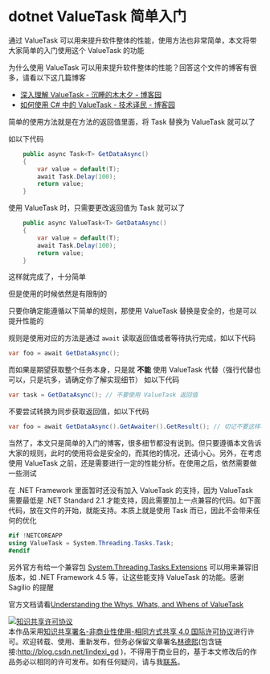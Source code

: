 
# dotnet ValueTask 简单入门

通过 ValueTask 可以用来提升软件整体的性能，使用方法也非常简单，本文将带大家简单的入门使用这个 ValueTask 的功能

<!--more-->


<!-- CreateTime:2020/11/20 9:25:04 -->

<!-- 发布 -->

为什么使用 ValueTask 可以用来提升软件整体的性能？回答这个文件的博客有很多，请看以下这几篇博客

- [深入理解 ValueTask - 沉睡的木木夕 - 博客园](https://www.cnblogs.com/ms27946/p/understanding-task-valuetask.html )
- [如何使用 C# 中的 ValueTask - 技术译民 - 博客园](https://www.cnblogs.com/ittranslator/p/13703279.html )

简单的使用方法就是在方法的返回值里面，将 Task 替换为 ValueTask 就可以了

如以下代码

```csharp
    public async Task<T> GetDataAsync()
    {
        var value = default(T);
        await Task.Delay(100);
        return value;
    }
```

使用 ValueTask 时，只需要更改返回值为 Task 就可以了

```csharp
    public async ValueTask<T> GetDataAsync()
    {
        var value = default(T);
        await Task.Delay(100);
        return value;
    }
```

这样就完成了，十分简单

但是使用的时候依然是有限制的

只要你确定能遵循以下简单的规则，那使用 ValueTask 替换是安全的，也是可以提升性能的

规则是使用对应的方法是通过 `await` 读取返回值或者等待执行完成，如以下代码

```csharp
var foo = await GetDataAsync();
```

而如果是期望获取整个任务本身，只是就 **不能** 使用 ValueTask 代替（强行代替也可以，只是坑多，请确定你了解实现细节） 如以下代码

```csharp
var task = GetDataAsync(); // 不要使用 ValueTask 返回值
```

不要尝试转换为同步获取返回值，如以下代码

```csharp
var foo = await GetDataAsync().GetAwaiter().GetResult(); // 切记不要这样写，如果需要这样写就不适合使用 ValueTask 代替
```

当然了，本文只是简单的入门的博客，很多细节都没有说到。但只要遵循本文告诉大家的规则，此时的使用将会是安全的，而其他的情况，还请小心。另外，在考虑使用 ValueTask 之前，还是需要进行一定的性能分析。在使用之后，依然需要做一些测试

在 .NET Framework 里面暂时还没有加入 ValueTask 的支持，因为 ValueTask 需要最低是 .NET Standard 2.1 才能支持，因此需要加上一点兼容的代码。如下面代码，放在文件的开始，就能支持。本质上就是使用 Task 而已，因此不会带来任何的优化

```csharp
#if !NETCOREAPP
using ValueTask = System.Threading.Tasks.Task;
#endif
```

另外官方有给一个兼容包 [System.Threading.Tasks.Extensions](https://www.nuget.org/packages/System.Threading.Tasks.Extensions ) 可以用来兼容旧版本，如 .NET Framework 4.5 等，让这些能支持 ValueTask 的功能。感谢 Sagilio 的提醒

官方文档请看[Understanding the Whys, Whats, and Whens of ValueTask](https://devblogs.microsoft.com/dotnet/understanding-the-whys-whats-and-whens-of-valuetask/ )





<a rel="license" href="http://creativecommons.org/licenses/by-nc-sa/4.0/"><img alt="知识共享许可协议" style="border-width:0" src="https://licensebuttons.net/l/by-nc-sa/4.0/88x31.png" /></a><br />本作品采用<a rel="license" href="http://creativecommons.org/licenses/by-nc-sa/4.0/">知识共享署名-非商业性使用-相同方式共享 4.0 国际许可协议</a>进行许可。欢迎转载、使用、重新发布，但务必保留文章署名[林德熙](http://blog.csdn.net/lindexi_gd)(包含链接:http://blog.csdn.net/lindexi_gd )，不得用于商业目的，基于本文修改后的作品务必以相同的许可发布。如有任何疑问，请与我[联系](mailto:lindexi_gd@163.com)。